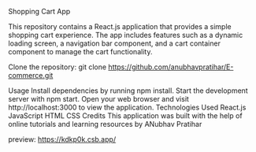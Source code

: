 Shopping Cart App

This repository contains a React.js application that provides a simple shopping cart experience. The app includes features such as a dynamic loading screen, a navigation bar component, and a cart container component to manage the cart functionality.

Clone the repository: git clone <https://github.com/anubhavpratihar/E-commerce.git>

Usage
Install dependencies by running npm install.
Start the development server with npm start.
Open your web browser and visit http://localhost:3000 to view the application.
Technologies Used
React.js
JavaScript
HTML
CSS
Credits
This application was built with the help of online tutorials and learning resources by ANubhav Pratihar

preview: <https://kdkp0k.csb.app/>
